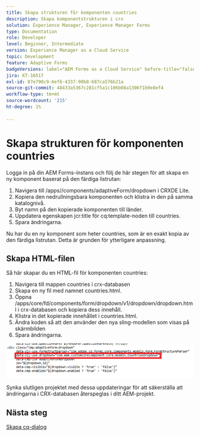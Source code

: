 ```yaml
---
title: Skapa strukturen för komponenten countries
description: Skapa komponentstrukturen i crx
solution: Experience Manager, Experience Manager Forms
type: Documentation
role: Developer
level: Beginner, Intermediate
version: Experience Manager as a Cloud Service
topic: Development
feature: Adaptive Forms
badgeVersions: label="AEM Forms as a Cloud Service" before-title="false"
jira: KT-16517
exl-id: 87e790c9-6ef6-4337-90b8-687ca576b21a
source-git-commit: 48433a5367c281cf5a1c106b08a1306f1b0e8ef4
workflow-type: tm+mt
source-wordcount: '215'
ht-degree: 1%

---
```


# Skapa strukturen för komponenten countries

Logga in på din AEM Forms-instans och följ de här stegen för att skapa en ny komponent baserat på den färdiga listrutan:

1. Navigera till /apps//components/adaptiveForm/dropdown i CRXDE Lite.
2. Kopiera den nedrullningsbara komponenten och klistra in den på samma katalognivå.
3. Byt namn på den kopierade komponenten till länder.
4. Uppdatera egenskapen jcr:title för cq:template-noden till countries.
5. Spara ändringarna.

Nu har du en ny komponent som heter countries, som är en exakt kopia av den färdiga listrutan. Detta är grunden för ytterligare anpassning.

## Skapa HTML-filen

Så här skapar du en HTML-fil för komponenten countries:

1. Navigera till mappen countries i crx-databasen
2. Skapa en ny fil med namnet countries.html.
3. Öppna /apps/core/fd/components/form/dropdown/v1/dropdown/dropdown.html i crx-databasen och kopiera dess innehåll.
4. Klistra in det kopierade innehållet i countries.html.
5. Ändra koden så att den använder den nya sling-modellen som visas på skärmbilden
6. Spara ändringarna.

![sling-model](assets/countriesdropdown.png)

Synka slutligen projektet med dessa uppdateringar för att säkerställa att ändringarna i CRX-databasen återspeglas i ditt AEM-projekt.


## Nästa steg

[Skapa cq-dialog](./dialog.md)
